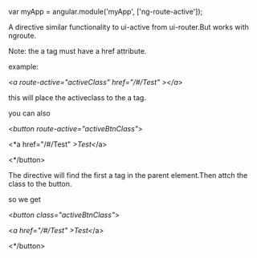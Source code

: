 var myApp = angular.module('myApp', ['ng-route-active']);

A directive similar functionality to ui-active from ui-router.But works with ngroute.

Note: the a tag must have a href attribute.

example:

<*a route-active="activeClass" href="/#/Test" *><*/a*>

this will place the activeclass to the a tag.

you can also

<*button route-active="activeBtnClass"*>

<*a href="/#/Test" *>Test<*/a>

<*/button>

The directive will find the first a tag in the parent element.Then attch the class to the button.


so we get

<*button class="activeBtnClass"*>

<*a href="/#/Test" >Test<*/a>

<*/button>
